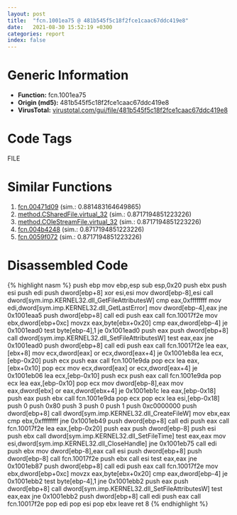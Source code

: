 ```yaml
---
layout: post
title:  "fcn.1001ea75 @ 481b545f5c18f2fce1caac67ddc419e8"
date:   2021-08-30 15:52:19 +0300
categories: report
index: false
---
```


# Generic Information
- **Function:** fcn.1001ea75
- **Origin (md5):** 481b545f5c18f2fce1caac67ddc419e8
- **VirusTotal:** [virustotal.com/gui/file/481b545f5c18f2fce1caac67ddc419e8][virustotal_ref]

# Code Tags
<span class="tag" id="FILE">FILE</span>


# Similar Functions

1. [fcn.00471d09][similar_1_ref] (sim.: 0.881483164649865)
2. [method.CSharedFile.virtual\_32][similar_2_ref] (sim.: 0.8717194851223226)
3. [method.COleStreamFile.virtual\_32][similar_3_ref] (sim.: 0.8717194851223226)
4. [fcn.004b4248][similar_4_ref] (sim.: 0.8717194851223226)
5. [fcn.0059f072][similar_5_ref] (sim.: 0.8717194851223226)


# Disassembled Code

{% highlight nasm %}
push ebp
mov ebp,esp
sub esp,0x20
push ebx
push esi
push edi
push dword[ebp+8]
xor esi,esi
mov dword[ebp-8],esi
call dword[sym.imp.KERNEL32.dll_GetFileAttributesW]
cmp eax,0xffffffff
mov edi,dword[sym.imp.KERNEL32.dll_GetLastError]
mov dword[ebp-4],eax
jne 0x1001eaa5
push dword[ebp+8]
call edi
push eax
call fcn.10017f2e
mov ebx,dword[ebp+0xc]
movzx eax,byte[ebx+0x20]
cmp eax,dword[ebp-4]
je 0x1001ead0
test byte[ebp-4],1
je 0x1001ead0
push eax
push dword[ebp+8]
call dword[sym.imp.KERNEL32.dll_SetFileAttributesW]
test eax,eax
jne 0x1001ead0
push dword[ebp+8]
call edi
push eax
call fcn.10017f2e
lea eax,[ebx+8]
mov ecx,dword[eax]
or ecx,dword[eax+4]
je 0x1001eb8a
lea ecx,[ebp-0x20]
push ecx
push eax
call fcn.1001e9da
pop ecx
lea eax,[ebx+0x10]
pop ecx
mov ecx,dword[eax]
or ecx,dword[eax+4]
je 0x1001eb06
lea ecx,[ebp-0x10]
push ecx
push eax
call fcn.1001e9da
pop ecx
lea eax,[ebp-0x10]
pop ecx
mov dword[ebp-8],eax
mov eax,dword[ebx]
or eax,dword[ebx+4]
je 0x1001eb1c
lea eax,[ebp-0x18]
push eax
push ebx
call fcn.1001e9da
pop ecx
pop ecx
lea esi,[ebp-0x18]
push 0
push 0x80
push 3
push 0
push 1
push 0xc0000000
push dword[ebp+8]
call dword[sym.imp.KERNEL32.dll_CreateFileW]
mov ebx,eax
cmp ebx,0xffffffff
jne 0x1001eb49
push dword[ebp+8]
call edi
push eax
call fcn.10017f2e
lea eax,[ebp-0x20]
push eax
push dword[ebp-8]
push esi
push ebx
call dword[sym.imp.KERNEL32.dll_SetFileTime]
test eax,eax
mov esi,dword[sym.imp.KERNEL32.dll_CloseHandle]
jne 0x1001eb75
call edi
push ebx
mov dword[ebp-8],eax
call esi
push dword[ebp+8]
push dword[ebp-8]
call fcn.10017f2e
push ebx
call esi
test eax,eax
jne 0x1001eb87
push dword[ebp+8]
call edi
push eax
call fcn.10017f2e
mov ebx,dword[ebp+0xc]
movzx eax,byte[ebx+0x20]
cmp eax,dword[ebp-4]
je 0x1001ebb2
test byte[ebp-4],1
jne 0x1001ebb2
push eax
push dword[ebp+8]
call dword[sym.imp.KERNEL32.dll_SetFileAttributesW]
test eax,eax
jne 0x1001ebb2
push dword[ebp+8]
call edi
push eax
call fcn.10017f2e
pop edi
pop esi
pop ebx
leave
ret 8
{% endhighlight %}


[similar_1_ref]: /report/fcn.00471d09@d96761eb00d2d97e2b6f5ffffed0b46a
[similar_2_ref]: /report/method.CSharedFile.virtual_32@3e981d1767f44f5fe2446a49ffe52f4e
[similar_3_ref]: /report/method.COleStreamFile.virtual_32@7453c96a6fbd42ec690b8deb53eafcba
[similar_4_ref]: /report/fcn.004b4248@3e981d1767f44f5fe2446a49ffe52f4e
[similar_5_ref]: /report/fcn.0059f072@7453c96a6fbd42ec690b8deb53eafcba
[virustotal_ref]: https://www.virustotal.com/gui/file/481b545f5c18f2fce1caac67ddc419e8